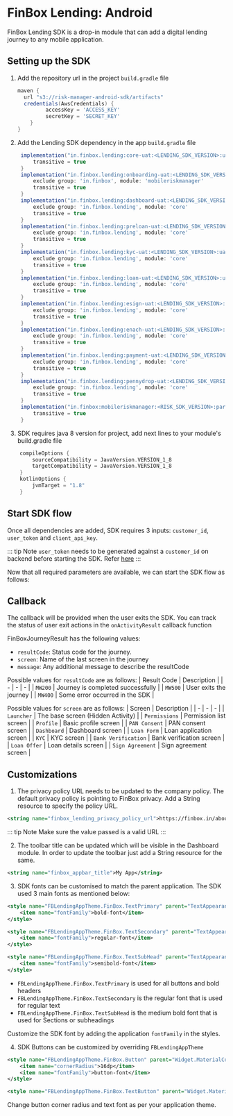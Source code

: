 # FinBox Lending: Android

FinBox Lending SDK is a drop-in module that can add a digital lending journey to any mobile application.

## Setting up the SDK

1. Add the repository url in the project `build.gradle` file
   ```groovy
   maven {
     url "s3://risk-manager-android-sdk/artifacts"
     credentials(AwsCredentials) {
            accessKey = 'ACCESS_KEY'
            secretKey = 'SECRET_KEY'
       }
   }
   ```
2. Add the Lending SDK dependency in the app `build.gradle` file

   ```groovy
    implementation("in.finbox.lending:core-uat:<LENDING_SDK_VERSION>:uat@aar") {
        transitive = true
    }
    implementation("in.finbox.lending:onboarding-uat:<LENDING_SDK_VERSION>:uat@aar") {
        exclude group: 'in.finbox', module: 'mobileriskmanager'
        transitive = true
    }
    implementation("in.finbox.lending:dashboard-uat:<LENDING_SDK_VERSION>:uat@aar") {
        exclude group: 'in.finbox.lending', module: 'core'
        transitive = true
    }
    implementation("in.finbox.lending:preloan-uat:<LENDING_SDK_VERSION>:uat@aar") {
        exclude group: 'in.finbox.lending', module: 'core'
        transitive = true
    }
    implementation("in.finbox.lending:kyc-uat:<LENDING_SDK_VERSION>:uat@aar") {
        exclude group: 'in.finbox.lending', module: 'core'
        transitive = true
    }
    implementation("in.finbox.lending:loan-uat:<LENDING_SDK_VERSION>:uat@aar") {
        exclude group: 'in.finbox.lending', module: 'core'
        transitive = true
    }
    implementation("in.finbox.lending:esign-uat:<LENDING_SDK_VERSION>:uat@aar") {
        exclude group: 'in.finbox.lending', module: 'core'
        transitive = true
    }
    implementation("in.finbox.lending:enach-uat:<LENDING_SDK_VERSION>:uat@aar") {
        exclude group: 'in.finbox.lending', module: 'core'
        transitive = true
    }
    implementation("in.finbox.lending:payment-uat:<LENDING_SDK_VERSION>:uat@aar") {
        exclude group: 'in.finbox.lending', module: 'core'
        transitive = true
    }
    implementation("in.finbox.lending:pennydrop-uat:<LENDING_SDK_VERSION>:uat@aar") {
        exclude group: 'in.finbox.lending', module: 'core'
        transitive = true
    }
    implementation("in.finbox:mobileriskmanager:<RISK_SDK_VERSION>:parent-release@aar") {
        transitive = true
    }
   ```
3. SDK requires java 8 version for project, add next lines to your module's build.gradle file

```groovy
    compileOptions {
        sourceCompatibility = JavaVersion.VERSION_1_8
        targetCompatibility = JavaVersion.VERSION_1_8
    }
    kotlinOptions {
        jvmTarget = "1.8"
    }
```

## Start SDK flow

Once all dependencies are added, SDK requires 3 inputs: `customer_id`, `user_token` and `client_api_key`.

::: tip Note
`user_token` needs to be generated against a `customer_id` on backend before starting the SDK. Refer [here](/middleware/sourcing-rest-api.html#generate-token)
:::

Now that all required parameters are available, we can start the SDK flow as follows:

<CodeSwitcher :languages="{kotlin:'Kotlin',java:'Java'}">
<template v-slot:kotlin>

```kotlin
val REQUEST_CODE_ONBOARDING = 101
val builder = FinBoxLending.Builder(context)
    .setCustomerId("<customer_id>")
    .setFinBoxApiKey("<client_api_key>")
    .setUserToken("<user_token>")
    .build()

startActivityForResult(
    builder.getLendingIntent(context),
    REQUEST_CODE_ONBOARDING
)
```

</template>
<template v-slot:java>

```java
private String REQUEST_CODE_ONBOARDING = 101;
FinBoxLending builder = FinBoxLending.Builder(context)
    .setCustomerId(<customer_id>)
    .setFinBoxApiKey(<client_api_key>)
    .setUserToken(<user_token>)
    .build();

startActivityForResult(
 builder.getLendingIntent(getContext()),
 REQUEST_CODE_ONBOARDING
)

```

</template>
</CodeSwitcher>

## Callback

The callback will be provided when the user exits the SDK. You can track the status of user exit actions in the `onActivityResult` callback function

<CodeSwitcher :languages="{kotlin:'Kotlin',java:'Java'}">
<template v-slot:kotlin>

```kotlin
override fun onActivityResult(requestCode: Int, resultCode: Int, data: Intent?) {
    super.onActivityResult(requestCode, resultCode, data)
    if (requestCode == REQUEST_CODE_ONBOARDING) {
        val result = data.extras.getParcelable<FinBoxJourneyResult>(FINBOX_JOURNEY_RESULT)
        // callback when user exits the flow, intent data has information holding users state
    }
}
```

</template>
<template v-slot:java>

```java
@Override
private void onActivityResult(int requestCode, int resultCode, Intent data) {
    super.onActivityResult(requestCode, resultCode, data);
    if (requestCode == REQUEST_CODE_ONBOARDING) {
        if (resultCode == FinBoxLendingConstants.RESULT_EXIT) {
            // callback when user exits the flow, intent data has information holding users state
            FinBoxJourneyResult result = data.getExtras().getParcelable(FinBoxLendingConstants.FINBOX_JOURNEY_RESULT); // contains status of the journey
        }
    }
}
```

</template>
</CodeSwitcher>

FinBoxJourneyResult has the following values:
- `resultCode`: Status code for the journey.
- `screen`: Name of the last screen in the journey
- `message`: Any additional message to describe the resultCode

Possible values for `resultCode` are as follows:
| Result Code | Description |
| - | - | - |
| `MW200` | Journey is completed successfully |
| `MW500` | User exits the journey |
| `MW400` | Some error occurred in the SDK |
 

Possible values for `screen` are as follows:
| Screen | Description |
| - | - | - |
| `Launcher` | The base screen (Hidden Activity) |
| `Permissions` | Permission list screen |
| `Profile` | Basic profile screen |
| `PAN Consent` | PAN consent screen |
| `Dashboard` | Dashboard screen |
| `Loan Form` | Loan application screen |
| `KYC` | KYC screen |
| `Bank Verification` | Bank verification screen |
| `Loan Offer` | Loan details screen |
| `Sign Agreement` | Sign agreement screen |


 
## Customizations

1. The privacy policy URL needs to be updated to the company policy. The default privacy policy is pointing to FinBox privacy. Add a String resource to specify the policy URL.

```xml
<string name="finbox_lending_privacy_policy_url">https://finbox.in/about/privacy</string>
```

::: tip Note
Make sure the value passed is a valid URL
:::

2. The toolbar title can be updated which will be visible in the Dashboard module. In order to update the toolbar just add a String resource for the same.

```xml
<string name="finbox_appbar_title">My App</string>
```

3. SDK fonts can be customised to match the parent application. The SDK used 3 main fonts as mentioned below:

```xml
<style name="FBLendingAppTheme.FinBox.TextPrimary" parent="TextAppearance.AppCompat">
    <item name="fontFamily">bold-font</item>
</style>

<style name="FBLendingAppTheme.FinBox.TextSecondary" parent="TextAppearance.AppCompat">
    <item name="fontFamily">regular-font</item>
</style>

<style name="FBLendingAppTheme.FinBox.TextSubHead" parent="TextAppearance.AppCompat">
    <item name="fontFamily">semibold-font</item>
</style>
```

- `FBLendingAppTheme.FinBox.TextPrimary` is used for all buttons and bold headers
- `FBLendingAppTheme.FinBox.TextSecondary` is the regular font that is used for regular text
- `FBLendingAppTheme.FinBox.TextSubHead` is the medium bold font that is used for Sections or subheadings

Customize the SDK font by adding the application `fontFamily` in the styles.

4. SDK Buttons can be customized by overriding `FBLendingAppTheme`

```xml
<style name="FBLendingAppTheme.FinBox.Button" parent="Widget.MaterialComponents.Button">
    <item name="cornerRadius">16dp</item>
    <item name="fontFamily">button-font</item>
</style>

<style name="FBLendingAppTheme.FinBox.TextButton" parent="Widget.MaterialComponents.Button.TextButton"></style>
```

Change button corner radius and text font as per your application theme.